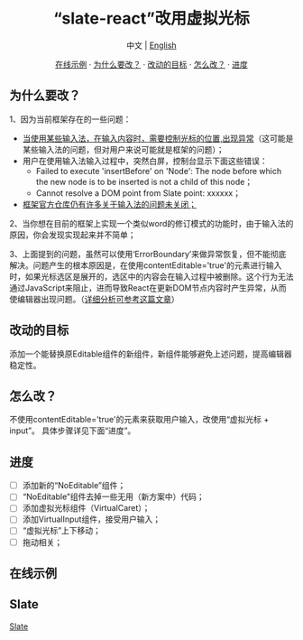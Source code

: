<h1 align='center'>“slate-react”改用虚拟光标</h1>
<p  align='center'>中文 | <a href='./Readme-EN.md'>English</a></p>
<p  align='center'>
<a href='https://lin150.fun/spa/slate-virtual-cursor-demo/examples/virtual-cursor' target='_blank'>在线示例</a> ·
<a href='#为什么要改？'>为什么要改？</a> ·
<a href='#改动的目标'>改动的目标</a> ·
<a href='#怎么改？'>怎么改？</a> ·
<a href='#怎么改？'>进度</a>

</p>

## 为什么要改？

1、因为当前框架存在的一些问题：

<ul>
<li><a href='https://changlin-cn.github.io/some-problems/baiduIME.html' target="_blank">当使用某些输入法，在输入内容时，需要控制光标的位置,出现异常</a>（这可能是某些输入法的问题，但对用户来说可能就是框架的问题）；</li>
<li>
用户在使用输入法输入过程中，突然白屏，控制台显示下面这些错误：
<ul>
<li>Failed to execute 'insertBefore' on 'Node': The node before which the new node is to be inserted is not a child of this node；</li>
<li>Cannot resolve a DOM point from Slate point: xxxxxx；</li>
</ul>
</li>
<li><a href='https://github.com/ianstormtaylor/slate/issues?q=is%3Aissue+is%3Aopen+IME' target="_blank">框架官方仓库仍有许多关于输入法的问题未关闭；</a></li>
</ul>

2、当你想在目前的框架上实现一个类似word的修订模式的功能时，由于输入法的原因，你会发现实现起来并不简单；

3、上面提到的问题，虽然可以使用‘ErrorBoundary’来做异常恢复，但不能彻底解决。问题产生的根本原因是，在使用contentEditable='true'的元素进行输入时，如果光标选区是展开的，选区中的内容会在输入过程中被删除。这个行为无法通过JavaScript来阻止，进而导致React在更新DOM节点内容时产生异常，从而使编辑器出现问题。（<a href='https://zhuanlan.zhihu.com/p/262209236' target='_blank'>详细分析可参考这篇文章</a>）

## 改动的目标

添加一个能替换原Editable组件的新组件，新组件能够避免上述问题，提高编辑器稳定性。

## 怎么改？

不使用contentEditable='true'的元素来获取用户输入，改使用“虚拟光标 + input”。
具体步骤详见下面“进度”。

## 进度

- [ ] 添加新的“NoEditable”组件；
- [ ] “NoEditable”组件去掉一些无用（新方案中）代码；
- [ ] 添加虚拟光标组件（VirtualCaret）；
- [ ] 添加VirtualInput组件，接受用户输入；
- [ ] “虚拟光标”上下移动；
- [ ] 拖动相关；

## 在线示例

## Slate

[Slate](https://github.com/ianstormtaylor/slate)
